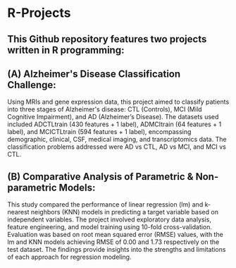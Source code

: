 # R-Projects

## This Github repository features two projects written in R programming:

## (A) Alzheimer's Disease Classification Challenge:
Using MRIs and gene expression data, this project aimed to classify patients into three stages of Alzheimer's disease: CTL (Controls), MCI (Mild Cognitive Impairment), and AD (Alzheimer’s Disease). The datasets used included ADCTLtrain (430 features + 1 label), ADMCItrain (64 features + 1 label), and MCICTLtrain (594 features + 1 label), encompassing demographic, clinical, CSF, medical imaging, and transcriptomics data. The classification problems addressed were AD vs CTL, AD vs MCI, and MCI vs CTL.

## (B) Comparative Analysis of Parametric & Non-parametric Models:
This study compared the performance of linear regression (lm) and k-nearest neighbors (KNN) models in predicting a target variable based on independent variables. The project involved exploratory data analysis, feature engineering, and model training using 10-fold cross-validation. Evaluation was based on root mean squared error (RMSE) values, with the lm and KNN models achieving RMSE of 0.00 and 1.73 respectively on the test dataset. The findings provide insights into the strengths and limitations of each approach for regression modeling.
